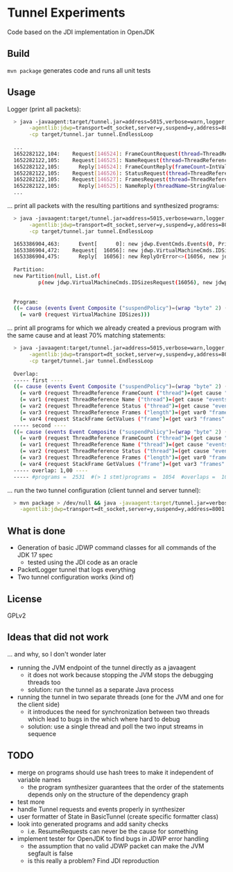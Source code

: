 Tunnel Experiments
==================
Code based on the JDI implementation in OpenJDK

Build
-----
`mvn package` generates code and runs all unit tests

Usage
-----
Logger (print all packets):
```sh
  > java -javaagent:target/tunnel.jar=address=5015,verbose=warn,logger,--packets \
       -agentlib:jdwp=transport=dt_socket,server=y,suspend=y,address=8001 \
       -cp target/tunnel.jar tunnel.EndlessLoop
       
  ...
  1652282122,104:    Request[146524]: FrameCountRequest(thread=ThreadReference(1))
  1652282122,105:    Request[146525]: NameRequest(thread=ThreadReference(1))
  1652282122,105:      Reply[146524]: FrameCountReply(frameCount=IntValue(1))
  1652282122,105:    Request[146526]: StatusRequest(thread=ThreadReference(1))
  1652282122,105:    Request[146527]: FramesRequest(thread=ThreadReference(1), startFrame=IntValue(0), length=IntValue(1))
  1652282122,105:      Reply[146525]: NameReply(threadName=StringValue(main))
  ...
```

... print all packets with the resulting partitions and synthesized programs:
```sh
  > java -javaagent:target/tunnel.jar=address=5015,verbose=warn,logger,mode=code,--packets,--partitions,--programs \
       -agentlib:jdwp=transport=dt_socket,server=y,suspend=y,address=8001 \
       -cp target/tunnel.jar tunnel.EndlessLoop

  1653386904,463:      Event[      0]: new jdwp.EventCmds.Events(0, PrimitiveValue.wrap((byte)2), new ListValue<>(Type.LIST, List.of(new EventCmds.Events.VMStart(PrimitiveValue.wrap(0), new ThreadRefere... (-26 more)
  1653386904,472:    Request[  16056]: new jdwp.VirtualMachineCmds.IDSizesRequest(16056)
  1653386904,475:      Reply[  16056]: new ReplyOrError<>(16056, new jdwp.VirtualMachineCmds.IDSizesReply(16056, PrimitiveValue.wrap(8), PrimitiveValue.wrap(8), PrimitiveValue.wrap(8), PrimitiveValue.wr... (-6 more)
  
  Partition:
  new Partition(null, List.of(
          p(new jdwp.VirtualMachineCmds.IDSizesRequest(16056), new jdwp.VirtualMachineCmds.IDSizesReply(16056, PrimitiveValue.wrap(8), PrimitiveValue.wrap(8), PrimitiveValue.wrap(8), PrimitiveValue.wrap(8), PrimitiveValue.wrap(8)))))
  
  
  Program:
  ((= cause (events Event Composite ("suspendPolicy")=(wrap "byte" 2) ("events" 0 "requestID")=(wrap "int" 0) ("events" 0 "thread")=(wrap "thread" 1)))
    (= var0 (request VirtualMachine IDSizes)))
```

... print all programs for which we already created a previous program with the same cause 
and at least 70% matching statements:
```sh
  > java -javaagent:target/tunnel.jar=address=5015,verbose=warn,logger,mode=code,--packets,--overlaps \
       -agentlib:jdwp=transport=dt_socket,server=y,suspend=y,address=8001 \
       -cp target/tunnel.jar tunnel.EndlessLoop
       
  Overlap:
  ----- first ----
  ((= cause (events Event Composite ("suspendPolicy")=(wrap "byte" 2) ("events" 0 "requestID")=(wrap "int" 56) ("events" 0 "thread")=(wrap "thread" 1) ("events" 0 "location" "codeIndex")=(wrap "long" 2) ("events" 0 "location" "declaringType")=(wrap "class-type" 1055) ("events" 0 "location" "methodRef")=(wrap "method" 105553122640072)))
    (= var0 (request ThreadReference FrameCount ("thread")=(get cause "events" 0 "thread")))
    (= var1 (request ThreadReference Name ("thread")=(get cause "events" 0 "thread")))
    (= var2 (request ThreadReference Status ("thread")=(get cause "events" 0 "thread")))
    (= var3 (request ThreadReference Frames ("length")=(get var0 "frameCount") ("startFrame")=(wrap "int" 0) ("thread")=(get cause "events" 0 "thread")))
    (= var4 (request StackFrame GetValues ("frame")=(get var3 "frames" 0 "frameID") ("thread")=(get cause "events" 0 "thread") ("slots" 0 "sigbyte")=(wrap "byte" 91) ("slots" 0 "slot")=(wrap "int" 0) ("slots" 1 "sigbyte")=(wrap "byte" 73) ("slots" 1 "slot")=(get var0 "frameCount"))))
  ----- second ----
  ((= cause (events Event Composite ("suspendPolicy")=(wrap "byte" 2) ("events" 0 "requestID")=(wrap "int" 56) ("events" 0 "thread")=(wrap "thread" 1) ("events" 0 "location" "codeIndex")=(wrap "long" 2) ("events" 0 "location" "declaringType")=(wrap "class-type" 1055) ("events" 0 "location" "methodRef")=(wrap "method" 105553122640072)))
    (= var0 (request ThreadReference FrameCount ("thread")=(get cause "events" 0 "thread")))
    (= var1 (request ThreadReference Name ("thread")=(get cause "events" 0 "thread")))
    (= var2 (request ThreadReference Status ("thread")=(get cause "events" 0 "thread")))
    (= var3 (request ThreadReference Frames ("length")=(get var0 "frameCount") ("startFrame")=(wrap "int" 0) ("thread")=(get cause "events" 0 "thread")))
    (= var4 (request StackFrame GetValues ("frame")=(get var3 "frames" 0 "frameID") ("thread")=(get cause "events" 0 "thread") ("slots" 0 "sigbyte")=(wrap "byte" 91) ("slots" 0 "slot")=(wrap "int" 0) ("slots" 1 "sigbyte")=(wrap "byte" 73) ("slots" 1 "slot")=(get var0 "frameCount"))))
  ----- overlap: 1,00 ----
  ----- #programs =  2531  #(> 1 stmt)programs =  1054  #overlaps =  1039 (98,58%) 
```

... run the two tunnel configuration (client tunnel and server tunnel):
```sh
  > mvn package > /dev/null && java -javaagent:target/tunnel.jar=verbose=debug,logger,tunnel=server:address=5015,verbose=debug,logger,tunnel=client\
    -agentlib:jdwp=transport=dt_socket,server=y,suspend=y,address=8001 -cp target/tunnel.jar tunnel.EndlessLoop
```

What is done
------------
- Generation of basic JDWP command classes for all commands of the JDK 17 spec
  - tested using the JDI code as an oracle
- PacketLogger tunnel that logs everything
- Two tunnel configuration works (kind of)

License
-------
GPLv2

Ideas that did not work
-----------------------
... and why, so I don't wonder later

- running the JVM endpoint of the tunnel directly as a javaagent
  - it does not work because stopping the JVM stops the debugging threads too
  - solution: run the tunnel as a separate Java process
- running the tunnel in two separate threads (one for the JVM and one for the client side)
  - it introduces the need for synchronization between two threads which lead to bugs in the
    which where hard to debug
  - solution: use a single thread and poll the two input streams in sequence

TODO
----
- merge on programs should use hash trees to make it independent of variable names
  - the program synthesizer guarantees that the order of the statements depends only on the structure 
    of the dependency graph
- test more
- handle Tunnel requests and events properly in synthesizer
- user formatter of State in BasicTunnel (create specific formatter class)
- look into generated programs and add sanity checks
  - i.e. ResumeRequests can never be the cause for something
- implement tester for OpenJDK to find bugs in JDWP error handling
  - the assumption that no valid JDWP packet can make the JVM segfault is false
  - is this really a problem? Find JDI reproduction